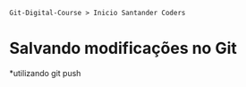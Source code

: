 ```Git-Digital-Course > Inicio Santander Coders```

# Salvando modificações no Git

*utilizando git push